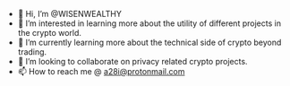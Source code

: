 - 👋 Hi, I’m @WISENWEALTHY
- 👀 I’m interested in learning more about the utility of different projects in the crypto world. 
- 🌱 I’m currently learning more about the technical side of crypto beyond trading. 
- 💞️ I’m looking to collaborate on privacy related crypto projects. 
- 📫 How to reach me @ a28i@protonmail.com

<!---
WISENWEALTHY/WISENWEALTHY is a ✨ special ✨ repository because its `README.md` (this file) appears on your GitHub profile.
You can click the Preview link to take a look at your changes.
--->
